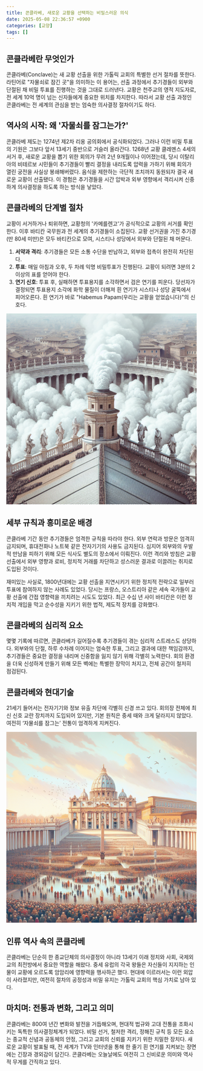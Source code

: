 ```yaml
---
title: 콘클라베, 새로운 교황을 선택하는 비밀스러운 의식
date: 2025-05-08 22:36:57 +0900
categories: [교양]
tags: []
---
```


## 콘클라베란 무엇인가

콘클라베(Conclave)는 새 교황 선출을 위한 가톨릭 교회의 특별한 선거 절차를 뜻한다. 라틴어로 "자물쇠로 잠긴 곳"을 의미하는 이 용어는, 선출 과정에서 추기경들이 외부와 단절된 채 비밀 투표를 진행하는 것을 그대로 드러낸다. 교황은 천주교의 영적 지도자로, 전 세계 10억 명이 넘는 신자들에게 중요한 위치를 차지한다. 따라서 교황 선출 과정인 콘클라베는 전 세계의 관심을 받는 엄숙한 의사결정 절차이기도 하다.

## 역사의 시작: 왜 '자물쇠를 잠그는가?'

콘클라베 제도는 1274년 제2차 리옹 공의회에서 공식화되었다. 그러나 이런 비밀 투표의 기원은 그보다 앞서 13세기 중반으로 거슬러 올라간다. 1268년 교황 클레멘스 4세의 서거 후, 새로운 교황을 뽑기 위한 회의가 무려 2년 9개월이나 이어졌는데, 당시 이탈리아의 비테르보 시민들이 추기경들이 빨리 결정을 내리도록 압력을 가하기 위해 회의가 열린 궁전을 사실상 봉쇄해버렸다. 음식을 제한하는 극단적 조치까지 동원되자 결국 새로운 교황이 선출됐다. 이 경험은 추기경들을 시간 압박과 외부 영향에서 격리시켜 신중하게 의사결정을 하도록 하는 방식을 낳았다.

## 콘클라베의 단계별 절차

교황이 서거하거나 퇴위하면, 교황청의 '카메를렌고'가 공식적으로 교황의 서거를 확인한다. 이후 바티칸 국무원과 전 세계의 추기경들이 소집된다. 교황 선거권을 가진 추기경(만 80세 미만)은 모두 바티칸으로 모여, 시스티나 성당에서 외부와 단절된 채 머문다.

1. **서약과 격리**: 추기경들은 모든 소통 수단을 반납하고, 외부와 접촉이 완전히 차단된다.
2. **투표**: 매일 아침과 오후, 두 차례 익명 비밀투표가 진행된다. 교황이 되려면 3분의 2 이상의 표를 얻어야 한다.
3. **연기 신호**: 투표 후, 실패하면 투표용지를 소각하면서 검은 연기를 피운다. 당선자가 결정되면 투표용지 소각에 화학 물질이 더해져 흰 연기가 시스티나 성당 굴뚝에서 피어오른다. 흰 연기가 바로 "Habemus Papam(우리는 교황을 얻었습니다)"의 신호다.

![바티칸 시국의 시스티나 성당 지붕 위 굴뚝에서 피어오르는 흰 연기](assets/img/2025-05-08-8a93e135-ac46-44d2-9d78-cb07af924f2a/1746711473345.png)

## 세부 규칙과 흥미로운 배경

콘클라베 기간 동안 추기경들은 엄격한 규칙을 따라야 한다. 외부 연락과 방문은 엄격히 금지되며, 휴대전화나 노트북 같은 전자기기의 사용도 금지된다. 심지어 외부와의 우발적 만남을 피하기 위해 모든 식사도 별도의 장소에서 이뤄진다. 이런 격리와 방침은 교황 선출에서 외부 영향과 로비, 정치적 거래를 차단하고 성스러운 결과로 이끌려는 취지로 도입된 것이다.

재미있는 사실로, 1800년대에는 교황 선출을 지연시키기 위한 정치적 전략으로 일부러 투표에 참여하지 않는 사례도 있었다. 당시는 프랑스, 오스트리아 같은 세속 국가들이 교황 선출에 간접 영향력을 끼치려는 시도도 있었다. 최근 수십 년 사이 바티칸은 이런 정치적 개입을 막고 순수성을 지키기 위한 법적, 제도적 장치를 강화했다.

## 콘클라베의 심리적 요소

몇몇 기록에 따르면, 콘클라베가 길어질수록 추기경들이 겪는 심리적 스트레스도 상당하다. 외부와의 단절, 하루 수차례 이어지는 엄숙한 투표, 그리고 결과에 대한 책임감까지, 추기경들은 중요한 결정을 내리며 신중함을 잃지 않기 위해 각별히 노력한다. 회의 환경을 더욱 신성하게 만들기 위해 모든 벽에는 특별한 장막이 처지고, 전체 공간이 철저히 점검된다.

## 콘클라베와 현대기술

21세기 들어서는 전자기기와 정보 유출 차단에 각별히 신경 쓰고 있다. 회의장 전체에 최신 신호 교란 장치까지 도입되어 있지만, 기본 원칙은 중세 때와 크게 달라지지 않았다. 여전히 ‘자물쇠를 잠그는’ 전통이 엄격하게 지켜진다.

![교황 선출 소식을 확인하기 위해 모여든 바티칸 광장의 세계 각국 신자와 관광객](assets/img/2025-05-08-8a93e135-ac46-44d2-9d78-cb07af924f2a/1746711494592.png)

## 인류 역사 속의 콘클라베

콘클라베는 단순히 한 종교단체의 의사결정이 아니라 13세기 이래 정치와 사회, 국제외교의 최전방에서 중요한 역할을 해왔다. 중세 유럽의 각국 왕들은 자신들이 지지하는 인물이 교황에 오르도록 암암리에 영향력을 행사하곤 했다. 현대에 이르러서는 이런 외압이 사라졌지만, 여전히 절차의 공정성과 비밀 유지는 가톨릭 교회의 핵심 가치로 남아 있다.

## 마치며: 전통과 변화, 그리고 의미

콘클라베는 800여 년간 변화와 발전을 거듭해오며, 현대적 법규와 고대 전통을 조화시키는 독특한 의사결정체계가 되었다. 비밀 선거, 철저한 격리, 정해진 규칙 등 모든 요소는 종교적 신념과 공동체의 안정, 그리고 교회의 신뢰를 지키기 위한 치밀한 장치다. 새로운 교황이 발표될 때, 전 세계가 TV와 인터넷을 통해 한 줄기 흰 연기를 지켜보는 장면에는 긴장과 경외감이 담긴다. 콘클라베는 오늘날에도 여전히 그 신비로운 의미와 역사적 무게를 간직하고 있다.